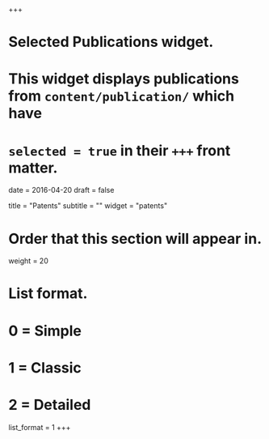 +++

# Selected Publications widget.
# This widget displays publications from `content/publication/` which have
# `selected = true` in their `+++` front matter.

date = 2016-04-20
draft = false

title = "Patents"
subtitle = ""
widget = "patents"

# Order that this section will appear in.
weight = 20

# List format.
#   0 = Simple
#   1 = Classic
#   2 = Detailed
list_format = 1
+++
